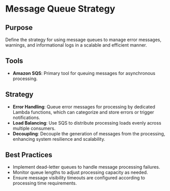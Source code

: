 # Message Queue Strategy

## Purpose
Define the strategy for using message queues to manage error messages, warnings, and informational logs in a scalable and efficient manner.

## Tools
- **Amazon SQS**: Primary tool for queuing messages for asynchronous processing.

## Strategy
- **Error Handling**: Queue error messages for processing by dedicated Lambda functions, which can categorize and store errors or trigger notifications.
- **Load Balancing**: Use SQS to distribute processing loads evenly across multiple consumers.
- **Decoupling**: Decouple the generation of messages from the processing, enhancing system resilience and scalability.

## Best Practices
- Implement dead-letter queues to handle message processing failures.
- Monitor queue lengths to adjust processing capacity as needed.
- Ensure message visibility timeouts are configured according to processing time requirements.
